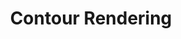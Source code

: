 ---
title: "Contour Rendering"
project-slug: contour-rendering
layout: project
tags: ["C++", "OpenGL", "Computer Graphics"]
description: "A C++ application for visualing contours as 3D models."
sourcecode: "https://github.com/pegasus-lynx/ContourRendering"
---